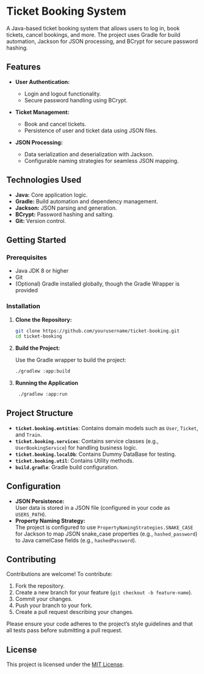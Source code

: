 # Ticket Booking System

A Java-based ticket booking system that allows users to log in, book tickets, cancel bookings, and more. The project uses Gradle for build automation, Jackson for JSON processing, and BCrypt for secure password hashing.

## Features

- **User Authentication:**  
  - Login and logout functionality.
  - Secure password handling using BCrypt.
  
- **Ticket Management:**  
  - Book and cancel tickets.
  - Persistence of user and ticket data using JSON files.
  
- **JSON Processing:**  
  - Data serialization and deserialization with Jackson.
  - Configurable naming strategies for seamless JSON mapping.

## Technologies Used

- **Java:** Core application logic.
- **Gradle:** Build automation and dependency management.
- **Jackson:** JSON parsing and generation.
- **BCrypt:** Password hashing and salting.
- **Git:** Version control.

## Getting Started

### Prerequisites

- Java JDK 8 or higher
- Git
- (Optional) Gradle installed globally, though the Gradle Wrapper is provided

### Installation

1. **Clone the Repository:**

   ```bash
   git clone https://github.com/yourusername/ticket-booking.git
   cd ticket-booking
   ```

2. **Build the Project:**

   Use the Gradle wrapper to build the project:
   
   ```bash
   ./gradlew :app:build
   ```

3.  **Running the Application**

    ```bash
     ./gradlew :app:run
    ```

## Project Structure

- **`ticket.booking.entities`**: Contains domain models such as `User`, `Ticket`, and `Train`.
- **`ticket.booking.services`**: Contains service classes (e.g., `UserBookingService`) for handling business logic.
- **`ticket.booking.localDb`**: Contains Dummy DataBase for testing.
- **`ticket.booking.util`**: Contains Utility methods.
- **`build.gradle`**: Gradle build configuration.

## Configuration

- **JSON Persistence:**  
  User data is stored in a JSON file (configured in your code as `USERS_PATH`).  
- **Property Naming Strategy:**  
  The project is configured to use `PropertyNamingStrategies.SNAKE_CASE` for Jackson to map JSON snake_case properties (e.g., `hashed_password`) to Java camelCase fields (e.g., `hashedPassword`).


## Contributing

Contributions are welcome! To contribute:

1. Fork the repository.
2. Create a new branch for your feature (`git checkout -b feature-name`).
3. Commit your changes.
4. Push your branch to your fork.
5. Create a pull request describing your changes.

Please ensure your code adheres to the project’s style guidelines and that all tests pass before submitting a pull request.

## License

This project is licensed under the [MIT License](LICENSE).
